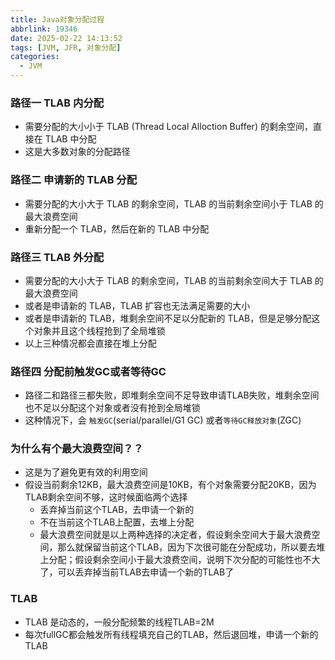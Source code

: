 ```yaml
---
title: Java对象分配过程
abbrlink: 19346
date: 2025-02-22 14:13:52
tags: [JVM, JFR, 对象分配]
categories:
  - JVM
---
```


### 路径一 TLAB 内分配
- 需要分配的大小小于 TLAB (Thread Local Alloction Buffer) 的剩余空间，直接在 TLAB 中分配
- 这是大多数对象的分配路径

### 路径二 申请新的 TLAB 分配
- 需要分配的大小大于 TLAB 的剩余空间，TLAB 的当前剩余空间小于 TLAB 的最大浪费空间
- 重新分配一个 TLAB，然后在新的 TLAB 中分配

### 路径三 TLAB 外分配
- 需要分配的大小大于 TLAB 的剩余空间，TLAB 的当前剩余空间大于 TLAB 的最大浪费空间
- 或者是申请新的 TLAB，TLAB 扩容也无法满足需要的大小
- 或者是申请新的 TLAB，堆剩余空间不足以分配新的 TLAB，但是足够分配这个对象并且这个线程抢到了全局堆锁
- 以上三种情况都会直接在堆上分配

### 路径四 分配前触发GC或者等待GC
- 路径二和路径三都失败，即堆剩余空间不足导致申请TLAB失败，堆剩余空间也不足以分配这个对象或者没有抢到全局堆锁
- 这种情况下，会 `触发GC`(serial/parallel/G1 GC) 或者`等待GC释放对象`(ZGC)

### 为什么有个最大浪费空间？？
- 这是为了避免更有效的利用空间
- 假设当前剩余12KB，最大浪费空间是10KB，有个对象需要分配20KB，因为TLAB剩余空间不够，这时候面临两个选择
    - 丢弃掉当前这个TLAB，去申请一个新的
    - 不在当前这个TLAB上配置，去堆上分配
    - 最大浪费空间就是以上两种选择的决定者，假设剩余空间大于最大浪费空间，那么就保留当前这个TLAB，因为下次很可能在分配成功，所以要去堆上分配；假设剩余空间小于最大浪费空间，说明下次分配的可能性也不大了，可以丢弃掉当前TLAB去申请一个新的TLAB了

### TLAB
- TLAB 是动态的，一般分配频繁的线程TLAB=2M
- 每次fullGC都会触发所有线程填充自己的TLAB，然后退回堆，申请一个新的TLAB
